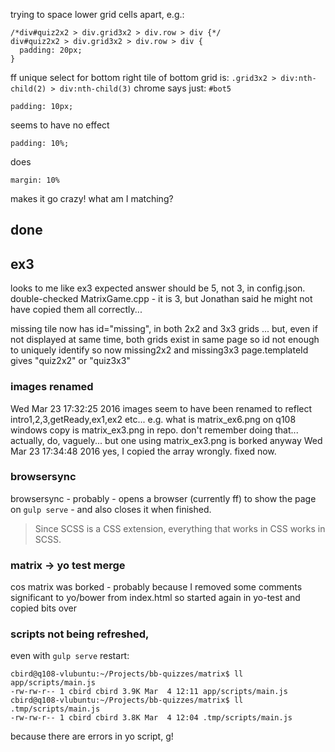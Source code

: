 
trying to space lower grid cells apart, e.g.:

    /*div#quiz2x2 > div.grid3x2 > div.row > div {*/
    div#quiz2x2 > div.grid3x2 > div.row > div {
      padding: 20px;
    }

ff unique select for bottom right tile of bottom grid is: `.grid3x2 > div:nth-child(2) > div:nth-child(3)`
chrome says just: `#bot5`


    padding: 10px; 

seems to have no effect

    padding: 10%;

does

    margin: 10%

makes it go crazy! 
what am I matching?

## done

## ex3

looks to me like ex3 expected answer should be 5, not 3, in config.json. double-checked MatrixGame.cpp - it is 3, but Jonathan said he might not have copied them all correctly...

missing tile now has id="missing", in both 2x2 and 3x3 grids
... but, even if not displayed at same time, both grids exist in same page
so id not enough to uniquely identify
so now missing2x2 and missing3x3
page.templateId gives "quiz2x2" or "quiz3x3"

### images renamed

Wed Mar 23 17:32:25 2016
images seem to have been renamed to reflect intro1,2,3,getReady,ex1,ex2 etc... e.g. what is matrix_ex6.png on q108 windows copy is matrix_ex3.png in repo. don't remember doing that... actually, do, vaguely...
but one using matrix_ex3.png is borked anyway
Wed Mar 23 17:34:48 2016
yes, I copied the array wrongly. fixed now.

### browsersync

browsersync - probably - opens a browser (currently ff) to show the page on `gulp serve` - and also closes it when finished.
>Since SCSS is a CSS extension, everything that works in CSS works in SCSS.

### matrix -> yo test merge

cos matrix was borked - probably because I removed some comments significant to yo/bower from index.html
so started again in yo-test and copied bits over

### scripts not being refreshed, 

even with `gulp serve` restart:

    cbird@q108-vlubuntu:~/Projects/bb-quizzes/matrix$ ll app/scripts/main.js 
    -rw-rw-r-- 1 cbird cbird 3.9K Mar  4 12:11 app/scripts/main.js
    cbird@q108-vlubuntu:~/Projects/bb-quizzes/matrix$ ll .tmp/scripts/main.js
    -rw-rw-r-- 1 cbird cbird 3.8K Mar  4 12:04 .tmp/scripts/main.js

because there are errors in yo script, g!